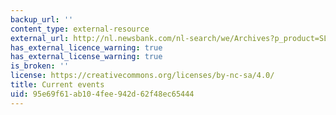 ```yaml
---
backup_url: ''
content_type: external-resource
external_url: http://nl.newsbank.com/nl-search/we/Archives?p_product=SL&p_theme=sl&p_action=search&p_maxdocs=200&s_dispstring=headline(Measure)%20AND%20date(2/9/2009%20to%202/9/2009)&p\_field\_date-0=YMD\_date&p\_params\_date-0=date:B,E&p\_text\_date-0=2/9/2009%20to%202/9/2009
has_external_licence_warning: true
has_external_license_warning: true
is_broken: ''
license: https://creativecommons.org/licenses/by-nc-sa/4.0/
title: Current events
uid: 95e69f61-ab10-4fee-942d-62f48ec65444
---
```


